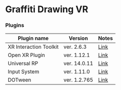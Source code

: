 # Graffiti Drawing VR

### Plugins

| Plugin name            | Version      | Notes                                                                                                                |
|------------------------|--------------|----------------------------------------------------------------------------------------------------------------------|
| XR Interaction Toolkit | ver. 2.6.3   | [Link](https://docs.unity3d.com/Packages/com.unity.xr.interaction.toolkit@2.6/manual/index.html)                     |
| Open XR Plugin         | ver. 1.12.1  | [Link](https://docs.unity3d.com/Packages/com.unity.xr.openxr@1.12/manual/index.html)                                 |
| Universal RP           | ver. 14.0.11 | [Link](https://docs.unity3d.com/Packages/com.unity.render-pipelines.universal@14.0/manual/index.html)                |
| Input System           | ver. 1.11.0  | [Link](https://docs.unity3d.com/Packages/com.unity.inputsystem@1.11/manual/index.html)                               |
| DOTween                | ver. 1.2.765 | [Link](https://dotween.demigiant.com/documentation.php)                                                              |
